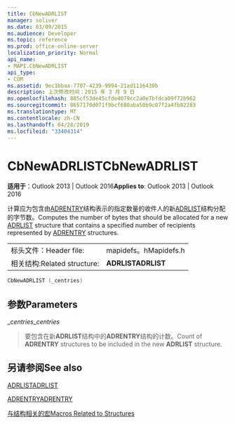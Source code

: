 ```yaml
---
title: CbNewADRLIST
manager: soliver
ms.date: 03/09/2015
ms.audience: Developer
ms.topic: reference
ms.prod: office-online-server
localization_priority: Normal
api_name:
- MAPI.CbNewADRLIST
api_type:
- COM
ms.assetid: 9ec1bbaa-7707-4239-9994-21ad1116430b
description: 上次修改时间：2015 年 3 月 9 日
ms.openlocfilehash: 885cf53de45cfde4079cc2a0e7bfdca09f72b962
ms.sourcegitcommit: 8657170d071f9bcf680aba50b9c07f2a4fb82283
ms.translationtype: MT
ms.contentlocale: zh-CN
ms.lasthandoff: 04/28/2019
ms.locfileid: "33404314"
---
```

# <a name="cbnewadrlist"></a><span data-ttu-id="6aff4-103">CbNewADRLIST</span><span class="sxs-lookup"><span data-stu-id="6aff4-103">CbNewADRLIST</span></span>

  
  
<span data-ttu-id="6aff4-104">**适用于**：Outlook 2013 | Outlook 2016</span><span class="sxs-lookup"><span data-stu-id="6aff4-104">**Applies to**: Outlook 2013 | Outlook 2016</span></span> 
  
<span data-ttu-id="6aff4-105">计算应为包含由[ADRENTRY](adrentry.md)结构表示的指定数量的收件人的新[ADRLIST](adrlist.md)结构分配的字节数。</span><span class="sxs-lookup"><span data-stu-id="6aff4-105">Computes the number of bytes that should be allocated for a new [ADRLIST](adrlist.md) structure that contains a specified number of recipients represented by [ADRENTRY](adrentry.md) structures.</span></span> 
  
|||
|:-----|:-----|
|<span data-ttu-id="6aff4-106">标头文件：</span><span class="sxs-lookup"><span data-stu-id="6aff4-106">Header file:</span></span>  <br/> |<span data-ttu-id="6aff4-107">mapidefs。h</span><span class="sxs-lookup"><span data-stu-id="6aff4-107">Mapidefs.h</span></span>  <br/> |
|<span data-ttu-id="6aff4-108">相关结构:</span><span class="sxs-lookup"><span data-stu-id="6aff4-108">Related structure:</span></span>  <br/> |<span data-ttu-id="6aff4-109">**ADRLIST**</span><span class="sxs-lookup"><span data-stu-id="6aff4-109">**ADRLIST**</span></span> <br/> |
   
```cpp
CbNewADRLIST (_centries)
```

## <a name="parameters"></a><span data-ttu-id="6aff4-110">参数</span><span class="sxs-lookup"><span data-stu-id="6aff4-110">Parameters</span></span>

 <span data-ttu-id="6aff4-111">__centries_</span><span class="sxs-lookup"><span data-stu-id="6aff4-111">__centries_</span></span>
  
> <span data-ttu-id="6aff4-112">要包含在新**ADRLIST**结构中的**ADRENTRY**结构的计数。</span><span class="sxs-lookup"><span data-stu-id="6aff4-112">Count of **ADRENTRY** structures to be included in the new **ADRLIST** structure.</span></span> 
    
## <a name="see-also"></a><span data-ttu-id="6aff4-113">另请参阅</span><span class="sxs-lookup"><span data-stu-id="6aff4-113">See also</span></span>



[<span data-ttu-id="6aff4-114">ADRLIST</span><span class="sxs-lookup"><span data-stu-id="6aff4-114">ADRLIST</span></span>](adrlist.md)
  
[<span data-ttu-id="6aff4-115">ADRENTRY</span><span class="sxs-lookup"><span data-stu-id="6aff4-115">ADRENTRY</span></span>](adrentry.md)


[<span data-ttu-id="6aff4-116">与结构相关的宏</span><span class="sxs-lookup"><span data-stu-id="6aff4-116">Macros Related to Structures</span></span>](macros-related-to-structures.md)

